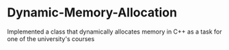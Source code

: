 # Dynamic-Memory-Allocation
Implemented a class that dynamically allocates memory in C++ as a task for one of the university's courses
